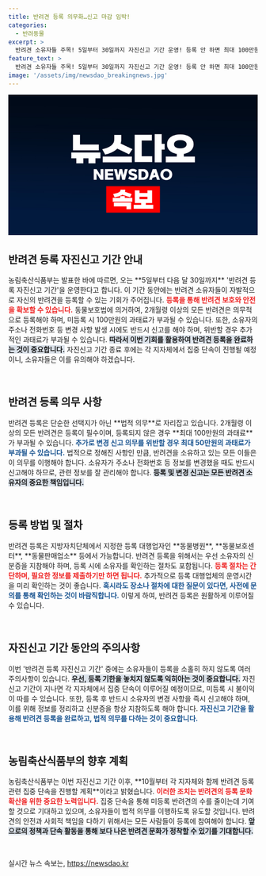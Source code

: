 ```yaml
---
title: 반려견 등록 의무화…신고 마감 임박!
categories:
  - 반려동물
excerpt: >
  반려견 소유자들 주목! 5일부터 30일까지 자진신고 기간 운영! 등록 안 하면 최대 100만원 과태료 부과! 반려견 등록, 놓치지 마세요!
feature_text: >
  반려견 소유자들 주목! 5일부터 30일까지 자진신고 기간 운영! 등록 안 하면 최대 100만원 과태료 부과! 반려견 등록, 놓치지 마세요!
image: '/assets/img/newsdao_breakingnews.jpg'
---
```


<p><img src="/assets/img/newsdao_breakingnews.jpg" alt="bookingtag 속보" /></p>

<h2>반려견 등록 자진신고 기간 안내</h2>

<p data-ke-size="size16">농림축산식품부는 발표한 바에 따르면, 오는 **5일부터 다음 달 30일까지** '반려견 등록 자진신고 기간'을 운영한다고 합니다. 이 기간 동안에는 반려견 소유자들이 자발적으로 자신의 반려견을 등록할 수 있는 기회가 주어집니다. <b><span style="color: #ee2323;">등록을 통해 반려견 보호와 안전을 확보할 수 있습니다.</span></b> 동물보호법에 의거하여, 2개월령 이상의 모든 반려견은 의무적으로 등록해야 하며, 미등록 시 100만원의 과태료가 부과될 수 있습니다. 또한, 소유자의 주소나 전화번호 등 변경 사항 발생 시에도 반드시 신고를 해야 하며, 위반할 경우 추가적인 과태료가 부과될 수 있습니다. <b><span style="background-color: #21538527;">따라서 이번 기회를 활용하여 반려견 등록을 완료하는 것이 중요합니다.</span></b> 자진신고 기간 종료 후에는 각 지자체에서 집중 단속이 진행될 예정이니, 소유자들은 이를 유의해야 하겠습니다.</p>

<p data-ke-size="size16">&nbsp;</p>

<h2>반려견 등록 의무 사항</h2>

<p data-ke-size="size16">반려견 등록은 단순한 선택지가 아닌 **법적 의무**로 자리잡고 있습니다. 2개월령 이상의 모든 반려견은 등록이 필수이며, 등록되지 않은 경우 **최대 100만원의 과태료**가 부과될 수 있습니다. <b><span style="color: #1a5490;">추가로 변경 신고 의무를 위반할 경우 최대 50만원의 과태료가 부과될 수 있습니다.</span></b> 법적으로 정해진 사항인 만큼, 반려견을 소유하고 있는 모든 이들은 이 의무를 이행해야 합니다. 소유자가 주소나 전화번호 등 정보를 변경했을 때도 반드시 신고해야 하므로, 관련 정보를 잘 관리해야 합니다. <b><span style="background-color: #21538527;">등록 및 변경 신고는 모든 반려견 소유자의 중요한 책임입니다.</span></b></p>

<p data-ke-size="size16">&nbsp;</p>

<h2>등록 방법 및 절차</h2>

<p data-ke-size="size16">반려견 등록은 지방자치단체에서 지정한 등록 대행업자인 **동물병원**, **동물보호센터**, **동물판매업소** 등에서 가능합니다. 반려견 등록을 위해서는 우선 소유자의 신분증을 지참해야 하며, 등록 시에 소유자를 확인하는 절차도 포함됩니다. <b><span style="color: #ee2323;">등록 절차는 간단하며, 필요한 정보를 제출하기만 하면 됩니다.</span></b> 추가적으로 등록 대행업체의 운영시간을 미리 확인하는 것이 좋습니다. <b><span style="color: #1a5490;">혹시라도 장소나 절차에 대한 질문이 있다면, 사전에 문의를 통해 확인하는 것이 바람직합니다.</span></b> 이렇게 하여, 반려견 등록은 원활하게 이루어질 수 있습니다.</p>

<p data-ke-size="size16">&nbsp;</p>

<h2>자진신고 기간 동안의 주의사항</h2>

<p data-ke-size="size16">이번 '반려견 등록 자진신고 기간' 중에는 소유자들이 등록을 소홀히 하지 않도록 여러 주의사항이 있습니다. <b><span style="background-color: #21538527;">우선, 등록 기한을 놓치지 않도록 익히아는 것이 중요합니다.</span></b> 자진신고 기간이 지나면 각 지자체에서 집중 단속이 이루어질 예정이므로, 미등록 시 불이익이 따를 수 있습니다. 또한, 등록 후 반드시 소유자의 변경 사항을 즉시 신고해야 하며, 이를 위해 정보를 정리하고 신분증을 항상 지참하도록 해야 합니다. <b><span style="color: #1a5490;">자진신고 기간을 활용해 반려견 등록을 완료하고, 법적 의무를 다하는 것이 중요합니다.</span></b></p>

<p data-ke-size="size16">&nbsp;</p>

<h2>농림축산식품부의 향후 계획</h2>

<p data-ke-size="size16">농림축산식품부는 이번 자진신고 기간 이후, **10월부터 각 지자체와 함께 반려견 등록 관련 집중 단속을 진행할 계획**이라고 밝혔습니다. <b><span style="color: #ee2323;">이러한 조치는 반려견의 등록 문화 확산을 위한 중요한 노력입니다.</span></b> 집중 단속을 통해 미등록 반려견의 수를 줄이는데 기여할 것으로 기대하고 있으며, 소유자들이 법적 의무를 이행하도록 유도할 것입니다. 반려견의 안전과 사회적 책임을 다하기 위해서는 모든 사람들이 등록에 참여해야 합니다. <b><span style="background-color: #21538527;">앞으로의 정책과 단속 활동을 통해 보다 나은 반려견 문화가 정착할 수 있기를 기대합니다.</span></b></p>

<p data-ke-size="size16">&nbsp;</p>
실시간 뉴스 속보는, <a href="https://newsdao.kr" rel="dofollow">https://newsdao.kr</a>


